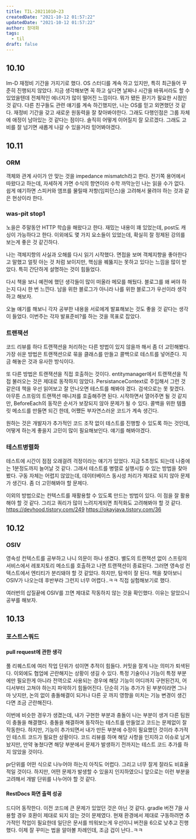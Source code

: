 ```yaml
---
title: TIL-20211010~23
createdDate: "2021-10-12 01:57:22"
updatedDate: "2021-10-12 01:57:22"
author: 정대화
tags:
  - til
draft: false
---
```


## 10.10

Im-D 재정비 기간을 가지기로 했다. OS 스터디를 계속 하고 있지만, 특히 최근들어 꾸준히 진행되지 않았다. 지금 생각해보면 꼭 하고 싶다면 날짜나 시간을 바꿔서라도 할 수 있었을텐데 전체적인 에너지가 많이 떨어진 느낌이다. 뭐가 됐든 환기가 필요한 시점인것 같다. 다른 친구들도 관련 얘기를 계속 하긴했지만, 나는 OS를 믿고 외면했던 것 같다. 재정비 기간을 갖고 새로운 원동력을 잘 찾아봐야한다. 그래도 다행인점은 그룹 자체에 애정이 남아있는 것 같다는 점이다. 솔직히 어떻게 이어질지 잘 모르겠다. 그래도 고비를 잘 넘기면 새롭게 나갈 수 있을거라 믿어봐야겠다.

## 10.11

### ORM

객체와 관계 사이가 안 맞는 것을 impedance mismatch라고 한다. 전기쪽 용어에서 따왔다고 하는데, 자세하게 가면 수식의 향연이라 수학 까막눈인 나는 읽을 수가 없다. 쉽게 얘기하면 스피커와 앰프를 물릴때 저항(임피던스)을 고려해서 물려야 하는 것과 같은 현상이라 한다.

### was-pit stop1

노을은 주말동안 HTTP 학습을 해왔다고 한다. 재밌는 내용이 꽤 있었는데, post도 캐싱이 가능하다고 한다. 이외에도 몇 가지 요소들이 있었는데, 확실히 잘 정제된 강의를 보는게 좋은 것 같긴하다.

나는 객체지향의 사실과 오해를 다시 읽기 시작했다. 면접을 보며 객체지향을 좋아한다고 말했고 얼핏 아는 것 처럼 보이지만, 핵심을 꿰뚫지는 못하고 있다는 느낌을 많이 받았다. 특히 간단하게 설명하는 것이 힘들었다.

다시 책을 보니 예전에 했던 생각들이 많이 떠올라 메모를 해뒀다. 블로그를 왜 써야 하는지 다시 한 번 느낀다. 남을 위한 블로그가 아니라 나를 위한 블로그가 우선이라 생각하고 해보자.

오늘 얘기를 해보니 각자 공부한 내용을 서로에게 발표해보는 것도 좋을 것 같다는 생각이 들었다. 이번주는 각자 발표준비?를 하는 것을 목표로 잡았다.

### 트랜잭션

코드 리뷰를 하다 트랜잭션을 처리하는 다른 방법이 있지 않을까 해서 좀 더 고민해봤다. 가장 쉬운 방법은 트랜잭션으로 묶을 클래스를 만들고 콜백으로 테스트를 넣어준다. 지금 해놓은 것과 유사한 방식이다.

또 다른 방법은 트랜잭션을 직접 호출하는 것이다. entitymanager에서 트랜잭션을 직접 불러오는 것은 제대로 동작하지 않았다. PersistanceContext로 주입해서 그런 것 같은데 책을 우선 읽어보고 잘 안나오면 테스트를 해봐야 겠다. 검색으로는 못 찾겠다. 아무튼 스프링의 트랜잭션 매니저를 호출해주면 된다. 시작하면서 열어주면 될 것 같지만, BeforeEach의 동작은 순서가 보장되지 않아 문제가 될 수 있다. 콜백을 위한 템플릿 메소드를 만들면 되긴 한데, 어쨌든 부자연스러운 코드가 계속 생긴다.

원하는 것은 개발자가 추가적인 코드 조작 없이 테스트를 진행할 수 있도록 하는 것인데, 어떻게 하는게 좋을지 고민이 많이 필요해보인다. 얘기를 해봐야겠다.

### 테스트병렬화

테스트에 시간이 점점 오래걸려 걱정이라는 얘기가 있었다. 지금 5초정도 되는데 나중에는 1분정도까지 늘어날 것 같다. 그래서 테스트를 병렬로 실행시킬 수 있는 방법을 찾아봤다. 구동 자체는 어렵지 않았는데, 데이터베이스 동시성 처리가 제대로 되지 않아 문제가 생긴다. 좀 더 고민해봐야 할 문제다.

이외의 방법으로는 컨텍스트를 재활용할 수 있도록 만드는 방법이 있다. 이 점을 잘 활용해야 할 것 같다. 그리고 쿼리가 많이 느려지게되면 최적화도 고려해봐야 할 것 같다. <https://devhood.tistory.com/249> <https://okayjava.tistory.com/36>

## 10.12

### OSIV

영속성 컨텍스트를 공부하고 나니 의문이 하나 생겼다. 별도의 트랜잭션 없이 스프링의 서비스에서 레포지토리 메소드를 호출하고 나면 트랜잭션이 종료된다. 그러면 영속성 컨텍스트에서 엔티티가 분리돼야 할 것 같았다. 하지만, 탐색이 잘 된다. 책을 찾아보니 OSIV가 나오는데 후반부라 그런지 너무 어렵다..ㅋㅋ 직접 실험해보기로 했다.

여러번의 삽질끝에 OSIV를 끄면 제대로 작동하지 않는 것을 확인했다. 이유는 알았으니 공부를 해보자.

## 10.13

### 포스트스쿼드

#### pull request에 관한 생각

풀 리퀘스트에 여러 작업 단위가 섞이면 추적이 힘들다. 커밋을 잘게 나눈 의미가 퇴색된다. 이외에도 협업에 곤란해지는 상황이 생길 수 있다. 특정 기술이나 기능이 특정 부분에만 필요한게 아니라 전역으로 사용되는 경우에 해당 기능이 어디까지 구현된건지, 어디서부터 고쳐야 하는지 파악하기 힘들어진다. 단순히 기능 추가가 된 부분이라면 그나마 낫지만, 논의 없이 충돌해결이 되거나 다른 곳 까지 영향을 미치는 기능 변경이 생긴다면 조금 곤란해진다.

이번에 비슷한 경우가 생겼는데, 내가 구현한 부분과 충돌이 나는 부분이 생겨 다른 팀원이 충돌을 해결했다. 충돌을 해결하며 동작하는 테스트를 만들었고 코드는 문제없이 잘 작동한다. 하지만, 기능이 추가되면서 내가 만든 부분에 수정이 필요했던 것이라 추가적인 테스트 코드가 필요한 상황이다. 코드 리뷰를 하며 해당 사항을 인지하고 이슈로 남겨놨지만, 만약 놓쳤다면 해당 부분에서 문제가 발생하기 전까지는 테스트 코드 추가를 하지 않았을 것이다.

pr단위를 어떤 식으로 나누어야 하는지 아직도 어렵다. 그리고 너무 잘게 잘라도 비효율적일 것이다. 하지만, 어떤 문제가 발생할 수 있을지 인지하였으니 앞으로는 이런 부분을 고려해서 개발 단위를 나누어야 할 것 같다.

#### RestDocs 화면 출력 성공

드디어 동작한다. 이전 코드에 큰 문제가 있었던 것은 아닌 것 같다. gradle 버전 7을 사용할 경우 호환이 제대로 되지 않는 것이 문제였다. 현재 환경에서 제대로 구동하려면 추가적인 작업이 필요한데 일단은 문서를 띄워보는게 우선이니 버전을 6으로 낮추고 진행했다. 이제 잘 꾸미는 법을 알아볼 차례인데, 조금 겁이 난다..ㅋㅋ
